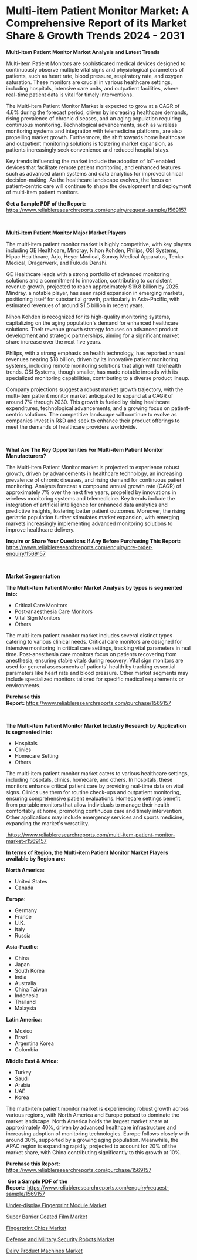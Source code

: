 <p><h1>Multi-item Patient Monitor Market: A Comprehensive Report of its Market Share & Growth Trends 2024 - 2031</h1></p><p><strong>Multi-item Patient Monitor Market Analysis and Latest Trends</strong></p>
<p><p>Multi-item Patient Monitors are sophisticated medical devices designed to continuously observe multiple vital signs and physiological parameters of patients, such as heart rate, blood pressure, respiratory rate, and oxygen saturation. These monitors are crucial in various healthcare settings, including hospitals, intensive care units, and outpatient facilities, where real-time patient data is vital for timely interventions.</p><p>The Multi-item Patient Monitor Market is expected to grow at a CAGR of 4.6% during the forecast period, driven by increasing healthcare demands, rising prevalence of chronic diseases, and an aging population requiring continuous monitoring. Technological advancements, such as wireless monitoring systems and integration with telemedicine platforms, are also propelling market growth. Furthermore, the shift towards home healthcare and outpatient monitoring solutions is fostering market expansion, as patients increasingly seek convenience and reduced hospital stays. </p><p>Key trends influencing the market include the adoption of IoT-enabled devices that facilitate remote patient monitoring, and enhanced features such as advanced alarm systems and data analytics for improved clinical decision-making. As the healthcare landscape evolves, the focus on patient-centric care will continue to shape the development and deployment of multi-item patient monitors.</p></p>
<p><strong>Get a Sample PDF of the Report:&nbsp;</strong> <a href="https://www.reliableresearchreports.com/enquiry/request-sample/1569157?utm_campaign=16&utm_medium=2&utm_source=Github&utm_content=ia&utm_term=14102024&utm_id=multi-item-patient-monitor">https://www.reliableresearchreports.com/enquiry/request-sample/1569157</a></p>
<p>&nbsp;</p>
<p><strong>Multi-item Patient Monitor Major Market Players</strong></p>
<p><p>The multi-item patient monitor market is highly competitive, with key players including GE Healthcare, Mindray, Nihon Kohden, Philips, OSI Systems, Hipac Healthcare, Arjo, Heyer Medical, Sunray Medical Apparatus, Tenko Medical, Drägerwerk, and Fukuda Denshi. </p><p>GE Healthcare leads with a strong portfolio of advanced monitoring solutions and a commitment to innovation, contributing to consistent revenue growth, projected to reach approximately $19.8 billion by 2025. Mindray, a notable player, has seen rapid expansion in emerging markets, positioning itself for substantial growth, particularly in Asia-Pacific, with estimated revenues of around $1.5 billion in recent years.</p><p>Nihon Kohden is recognized for its high-quality monitoring systems, capitalizing on the aging population's demand for enhanced healthcare solutions. Their revenue growth strategy focuses on advanced product development and strategic partnerships, aiming for a significant market share increase over the next five years.</p><p>Philips, with a strong emphasis on health technology, has reported annual revenues nearing $18 billion, driven by its innovative patient monitoring systems, including remote monitoring solutions that align with telehealth trends. OSI Systems, though smaller, has made notable inroads with its specialized monitoring capabilities, contributing to a diverse product lineup.</p><p>Company projections suggest a robust market growth trajectory, with the multi-item patient monitor market anticipated to expand at a CAGR of around 7% through 2030. This growth is fueled by rising healthcare expenditures, technological advancements, and a growing focus on patient-centric solutions. The competitive landscape will continue to evolve as companies invest in R&D and seek to enhance their product offerings to meet the demands of healthcare providers worldwide.</p></p>
<p>&nbsp;</p>
<p><strong>What Are The Key Opportunities For Multi-item Patient Monitor Manufacturers?</strong></p>
<p><p>The Multi-item Patient Monitor market is projected to experience robust growth, driven by advancements in healthcare technology, an increasing prevalence of chronic diseases, and rising demand for continuous patient monitoring. Analysts forecast a compound annual growth rate (CAGR) of approximately 7% over the next five years, propelled by innovations in wireless monitoring systems and telemedicine. Key trends include the integration of artificial intelligence for enhanced data analytics and predictive insights, fostering better patient outcomes. Moreover, the rising geriatric population further stimulates market expansion, with emerging markets increasingly implementing advanced monitoring solutions to improve healthcare delivery.</p></p>
<p><strong>Inquire or Share Your Questions If Any Before Purchasing This Report:</strong> <a href="https://www.reliableresearchreports.com/enquiry/pre-order-enquiry/1569157?utm_campaign=16&utm_medium=2&utm_source=Github&utm_content=ia&utm_term=14102024&utm_id=multi-item-patient-monitor">https://www.reliableresearchreports.com/enquiry/pre-order-enquiry/1569157</a></p>
<p>&nbsp;</p>
<p><strong>Market Segmentation</strong></p>
<p><strong>The Multi-item Patient Monitor Market Analysis by types is segmented into:</strong></p>
<p><ul><li>Critical Care Monitors</li><li>Post-anaesthesia Care Monitors</li><li>Vital Sign Monitors</li><li>Others</li></ul></p>
<p><p>The multi-item patient monitor market includes several distinct types catering to various clinical needs. Critical care monitors are designed for intensive monitoring in critical care settings, tracking vital parameters in real time. Post-anesthesia care monitors focus on patients recovering from anesthesia, ensuring stable vitals during recovery. Vital sign monitors are used for general assessments of patients' health by tracking essential parameters like heart rate and blood pressure. Other market segments may include specialized monitors tailored for specific medical requirements or environments.</p></p>
<p><strong>Purchase this Report:&nbsp;</strong><a href="https://www.reliableresearchreports.com/purchase/1569157?utm_campaign=16&utm_medium=2&utm_source=Github&utm_content=ia&utm_term=14102024&utm_id=multi-item-patient-monitor">https://www.reliableresearchreports.com/purchase/1569157</a></p>
<p>&nbsp;</p>
<p><strong>The Multi-item Patient Monitor Market Industry Research by Application is segmented into:</strong></p>
<p><ul><li>Hospitals</li><li>Clinics</li><li>Homecare Setting</li><li>Others</li></ul></p>
<p><p>The multi-item patient monitor market caters to various healthcare settings, including hospitals, clinics, homecare, and others. In hospitals, these monitors enhance critical patient care by providing real-time data on vital signs. Clinics use them for routine check-ups and outpatient monitoring, ensuring comprehensive patient evaluations. Homecare settings benefit from portable monitors that allow individuals to manage their health comfortably at home, promoting continuous care and timely intervention. Other applications may include emergency services and sports medicine, expanding the market's versatility.</p></p>
<p><a href="https://www.reliableresearchreports.com/multi-item-patient-monitor-market-r1569157?utm_campaign=16&utm_medium=2&utm_source=Github&utm_content=ia&utm_term=14102024&utm_id=multi-item-patient-monitor">&nbsp;https://www.reliableresearchreports.com/multi-item-patient-monitor-market-r1569157</a></p>
<p><strong>In terms of Region, the Multi-item Patient Monitor Market Players available by Region are:</strong></p>
<p>
    <p> <strong> North America: </strong>
        <ul>
            <li>United States</li>
            <li>Canada</li>
        </ul>
        </p> 
    <p> <strong> Europe: </strong>
        <ul>
            <li>Germany</li>
            <li>France</li>
            <li>U.K.</li>
            <li>Italy</li>
            <li>Russia</li>
        </ul>
        </p> 
    <p> <strong> Asia-Pacific: </strong>
        <ul>
            <li>China</li>
            <li>Japan</li>
            <li>South Korea</li>
            <li>India</li>
            <li>Australia</li>
            <li>China Taiwan</li>
            <li>Indonesia</li>
            <li>Thailand</li>
            <li>Malaysia</li>
        </ul>
        </p> 
    <p> <strong> Latin America: </strong>
        <ul>
            <li>Mexico</li>
            <li>Brazil</li>
            <li>Argentina Korea</li>
            <li>Colombia</li>
        </ul>
        </p> 
    <p> <strong> Middle East & Africa: </strong>
        <ul>
            <li>Turkey</li>
            <li>Saudi</li>
            <li>Arabia</li>
            <li>UAE</li>
            <li>Korea</li>
        </ul>
    </p>
    </p>
<p><p>The multi-item patient monitor market is experiencing robust growth across various regions, with North America and Europe poised to dominate the market landscape. North America holds the largest market share at approximately 40%, driven by advanced healthcare infrastructure and increasing adoption of monitoring technologies. Europe follows closely with around 30%, supported by a growing aging population. Meanwhile, the APAC region is expanding rapidly, projected to account for 20% of the market share, with China contributing significantly to this growth at 10%.</p></p>
<p><strong>Purchase this Report: </strong><a href="https://www.reliableresearchreports.com/purchase/1569157?utm_campaign=16&utm_medium=2&utm_source=Github&utm_content=ia&utm_term=14102024&utm_id=multi-item-patient-monitor">https://www.reliableresearchreports.com/purchase/1569157</a></p>
<p>&nbsp;<strong>Get a Sample PDF of the Report:&nbsp;&nbsp;</strong><a href="https://www.reliableresearchreports.com/enquiry/request-sample/1569157?utm_campaign=16&utm_medium=2&utm_source=Github&utm_content=ia&utm_term=14102024&utm_id=multi-item-patient-monitor">https://www.reliableresearchreports.com/enquiry/request-sample/1569157</a></p>
<p><strong></strong></p>
<p><p><a href="https://www.linkedin.com/pulse/under-display-fingerprint-module-market-size-growth-industry-8mtze?utm_campaign=16&utm_medium=2&utm_source=Github&utm_content=ia&utm_term=14102024&utm_id=multi-item-patient-monitor">Under-display Fingerprint Module Market</a></p><p><a href="https://github.com/MariaWashington76/Market-Research-Report-List-1/blob/main/super-barrier-coated-film-market.md?utm_campaign=16&utm_medium=2&utm_source=Github&utm_content=ia&utm_term=14102024&utm_id=multi-item-patient-monitor">Super Barrier Coated Film Market</a></p><p><a href="https://www.linkedin.com/pulse/fingerprint-chips-market-evolution-key-trends-regional-bim9f?trk=public_post_embed_feed-article-content&utm_campaign=16&utm_medium=2&utm_source=Github&utm_content=ia&utm_term=14102024&utm_id=multi-item-patient-monitor">Fingerprint Chips Market</a></p><p><a href="https://www.linkedin.com/pulse/defense-military-security-robots-market-penetration-strategies-90haf?trk=public_post_embed_feed-article-content&utm_campaign=16&utm_medium=2&utm_source=Github&utm_content=ia&utm_term=14102024&utm_id=multi-item-patient-monitor">Defense and Military Security Robots Market</a></p><p><a href="https://github.com/pinesamshigoz/Market-Research-Report-List-1/blob/main/dairy-product-machines-market.md?utm_campaign=16&utm_medium=2&utm_source=Github&utm_content=ia&utm_term=14102024&utm_id=multi-item-patient-monitor">Dairy Product Machines Market</a></p></p>